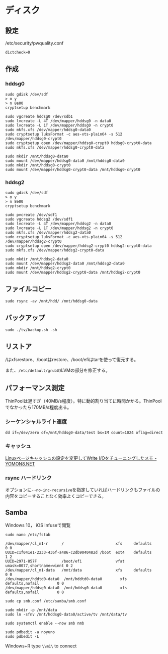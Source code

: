 # ディスク

## 設定

/etc/security/pwquality.conf
~~~
dictcheck=0
~~~

## 作成

### hddsg0

~~~
sudo gdisk /dev/sdf
> o y
> n 8e00
cryptsetup benchmark
~~~

~~~
sudo vgcreate hddsg0 /dev/sdb1
sudo lvcreate -L 4T /dev/mapper/hddsg0 -n data0
sudo lvcreate -L 1T /dev/mapper/hddsg0 -n crypt0
sudo mkfs.xfs /dev/mapper/hddsg0-data0
sudo cryptsetup luksFormat -c aes-xts-plain64 -s 512 /dev/mapper/hddsg0-crypt0
sudo cryptsetup open /dev/mapper/hddsg0-crypt0 hddsg0-crypt0-data
sudo mkfs.xfs /dev/mapper/hddsg0-crypt0-data

sudo mkdir /mnt/hddsg0-data0
sudo mount /dev/mapper/hddsg0-data0 /mnt/hddsg0-data0
sudo mkdir /mnt/hddsg0-crypt0
sudo mount /dev/mapper/hddsg0-crypt0-data /mnt/hddsg0-crypt0
~~~

### hddsg2

~~~
sudo gdisk /dev/sdf
> o y
> n 8e00
cryptsetup benchmark
~~~

~~~
sudo pvcreate /dev/sdf1
sudo vgcreate hddsg2 /dev/sdf1
sudo lvcreate -L 4T /dev/mapper/hddsg2 -n data0
sudo lvcreate -L 1T /dev/mapper/hddsg2 -n crypt0
sudo mkfs.xfs /dev/mapper/hddsg2-data0
sudo cryptsetup luksFormat -c aes-xts-plain64 -s 512 /dev/mapper/hddsg2-crypt0
sudo cryptsetup open /dev/mapper/hddsg2-crypt0 hddsg2-crypt0-data
sudo mkfs.xfs /dev/mapper/hddsg2-crypt0-data

sudo mkdir /mnt/hddsg2-data0
sudo mount /dev/mapper/hddsg2-data0 /mnt/hddsg2-data0
sudo mkdir /mnt/hddsg2-crypt0
sudo mount /dev/mapper/hddsg2-crypt0-data /mnt/hddsg2-crypt0
~~~

## ファイルコピー

~~~
sudo rsync -av /mnt/hdd/ /mnt/hddsg0-data
~~~

## バックアップ

~~~
sudo ./tv/backup.sh -sh
~~~

## リストア

/はxfsrestore、/bootはrestore、/boot/efiはtarを使って復元する。

また、`/etc/default/grub`のLVMの部分を修正する。

## パフォーマンス測定

ThinPoolは遅すぎ（40MB/s程度）。特に動的割り当てに時間かかる。ThinPoolでなかったら170MB/s程度出る。

### シーケンシャルライト速度

~~~
dd if=/dev/zero of=/mnt/hddsg0-data/test bs=1M count=1024 oflag=direct
~~~

### キャッシュ

[Linuxページキャッシュの設定を変更してWrite I/Oをチューニングしたメモ - YOMON8.NET](https://yomon.hatenablog.com/entry/2017/04/01/131732)

### rsync ハードリンク

オプションに`--no-inc-recursive`を指定していればハードリンクもファイルの内容をコピーすることなく効率よくコピーできる。

## Samba


Windows 10， iOS Infuseで閲覧

~~~
sudo nano /etc/fstab
~~~

~~~
/dev/mapper/cl_m1-r      /                       xfs     defaults        0 0
UUID=c1f041e1-2233-436f-a486-c2db9040482d /boot  ext4    defaults        1 2
UUID=2971-857F           /boot/efi               vfat    umask=0077,shortname=winnt 0 2
/dev/mapper/cl_m1-data   /mnt/data               xfs     defaults        0 0
/dev/mapper/hddtd0-data0  /mnt/hddtd0-data0        xfs     defaults,nofail        0 0
/dev/mapper/hddsg0-data0  /mnt/hddsg0-data0        xfs     defaults,nofail        0 0
~~~

~~~
sudo cp smb.conf /etc/samba/smb.conf

~~~

~~~
sudo mkdir -p /mnt/data
sudo ln -sfnv /mnt/hddsg0-data0/active/tv /mnt/data/tv

sudo systemctl enable --now smb nmb

sudo pdbedit -a noyuno
sudo pdbedit -L
~~~

Windows+R type `\\m1\` to connect
